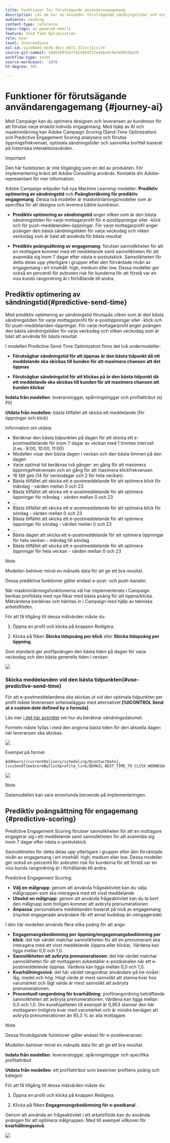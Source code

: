 ```yaml
---
title: Funktioner för förutsägande användarengagemang
description: Läs om hur du använder förutsägande sändningstider och engagemangsbedömning.
audience: sending
content-type: reference
topic-tags: ai-powered-emails
feature: Send Time Optimization
role: User
level: Intermediate
exl-id: e1cb04e6-eb38-4bcc-b071-321cc11ccc7e
source-git-commit: 16801092547f41dd94f12e4dbe9c9afe0b550a36
workflow-type: tm+mt
source-wordcount: '1078'
ht-degree: 56%

---
```


# Funktioner för förutsägande användarengagemang {#journey-ai}

Med Campaign kan du optimera designen och leveransen av kundresor för att förutse varje enskild individs engagemang. Med hjälp av AI och maskininlärning kan Adobe Campaign Scoring (Send-Time Optimization) och Predictive Engagement Scoring analysera och förutse öppningsfrekvenser, optimala sändningstider och sannolika bortfall baserat på historiska interaktionsvärden.

>[!IMPORTANT]
>
>Den här funktionen är inte tillgänglig som en del av produkten. För implementering krävs att Adobe Consulting används. Kontakta din Adobe-representant för mer information.

Adobe Campaign erbjuder två nya Machine Learning-modeller: **Prediktiv optimering av sändningstid** och **Poängberäkning för prediktiv engagemang**. Dessa två modeller är maskininlärningsmodeller som är specifika för att designa och leverera bättre kundresor.

* **Prediktiv optimering av sändningstid** anger vilken som är den bästa sändningstiden för varje mottagarprofil för e-postöppningar eller -klick och för push-meddelanden-öppningar. För varje mottagarprofil anger poängen den bästa sändningstiden för varje veckodag och vilken veckodag som är bäst att använda för bästa resultat.

* **Prediktiv poängsättning av engagemang**: förutser sannolikheten för att en mottagare kommer med ett meddelande samt sannolikheten för att avanmäla sig inom 7 dagar efter nästa e-postutskick. Sannolikheten för detta delas upp ytterligare i grupper efter den förväntade nivån av engagemang i ert innehåll: high, medium eller low. Dessa modeller ger också en percentil för avbruten risk för kunderna för att förstå var en viss kunds rangordning är i förhållande till andra.

## Prediktiv optimering av sändningstid{#predictive-send-time}

Med prediktiv optimering av sändningstid förutspås vilken som är den bästa sändningstiden för varje mottagarprofil för e-postöppningar eller -klick och för push-meddelanden-öppningar. För varje mottagarprofil anger poängen den bästa sändningstiden för varje veckodag och vilken veckodag som är bäst att använda för bästa resultat.

I modellen Predictive Send-Time Optimization finns det två undermodeller:

* **Förutsägbar sändningstid för att öppnas är den bästa tidpunkt då ett meddelande ska skickas till kunden för att maximera chansen att det öppnas**

* **Förutsägbar sändningstid för att klickas på är den bästa tidpunkt då ett meddelande ska skickas till kunden för att maximera chansen att kunden klickar**

**Indata från modellen**: leveransloggar, spårningsloggar och profilattribut (ej PII)

**Utdata från modellen**: bästa tillfället att skicka ett meddelande (för öppningar och klick)

Information om utdata

* Beräknar den bästa tidpunkten på dagen för att skicka ett e-postmeddelande för inom 7 dagar av veckan med 1 timmes intervall (t.ex.: 9:00, 10:00, 11:00)
* Modellen visar den bästa dagen i veckan och den bästa timmen på den dagen
* Varje optimal tid beräknas två gånger: en gång för att maximera öppningsfrekvensen och en gång för att maximera klickfrekvensen
* 16 fält ges (14 för veckodagar och 2 för hela veckan):
* Bästa tillfället att skicka ett e-postmeddelande för att optimera klick för måndag - värden mellan 0 och 23
* Bästa tillfället att skicka ett e-postmeddelande för att optimera öppningar för måndag - värden mellan 0 och 23
* ...
* Bästa tillfället att skicka ett e-postmeddelande för att optimera klick för söndag - värden mellan 0 och 23
* Bästa tillfället att skicka ett e-postmeddelande för att optimera öppningar för söndag - värden mellan 0 och 23
* ...
* Bästa dagen att skicka ett e-postmeddelande för att optimera öppningar för hela veckan - måndag till söndag
* Bästa tillfället att skicka ett e-postmeddelande för att optimera öppningar för hela veckan - värden mellan 0 och 23

>[!NOTE]
>
>Modellen behöver minst en månads data för att ge ett bra resultat.
>
>Dessa prediktiva funktioner gäller endast e-post- och push-kanaler.

När maskininlärningsfunktionerna väl har implementerats i Campaign berikas profildata med nya flikar med bästa poäng för att öppna/klicka. Mätvärdena beräknas och hämtas in i Campaign med hjälp av tekniska arbetsflöden.

För att få tillgång till dessa mätvärden måste du:

1. Öppna en profil och klicka på knappen Redigera.

1. Klicka på fliken **Skicka tidspoäng per klick** eller **Skicka tidspoäng per öppning**.

Som standard ger profilpoängen den bästa tiden på dagen för varje veckodag och den bästa generella tiden i veckan.

![](assets/do-not-localize/SendTimeScore.png)

### Skicka meddelanden vid den bästa tidpunkten{#use-predictive-send-time}

För att e-postmeddelandena ska skickas ut vid den optimala tidpunkten per profil måste leveransen schemaläggas med alternativet **[!UICONTROL Send at a custom date defined by a formula]**.

Läs mer [i det här avsnittet](../../sending/using/computing-the-sending-date.md) om hur du beräknar sändningsdatumet.

Formeln måste fyllas i med den angivna bästa tiden för den aktuella dagen när leveransen ska skickas.

![](assets/do-not-localize/ComputeSendingDate.png)

Exempel på formel:

```
AddHours([currentDelivery/scheduling/@contactDate],
[cusSendTimeScoreByClickprofile_link/@EMAIL_BEST_TIME_TO_CLICK_WEDNESDAY])
```

![](assets/do-not-localize/SendingDateFormula.png)

>[!NOTE]
>
>Datamodellen kan vara annorlunda beroende på implementeringen.

## Prediktiv poängsättning för engagemang {#predictive-scoring}

Predictive Engagement Scoring förutser sannolikheten för att en mottagare engagerar sig i ett meddelande samt sannolikheten för att avanmäla sig inom 7 dagar efter nästa e-postutskick.

Sannolikheten för detta delas upp ytterligare i grupper efter den förväntade nivån av engagemang i ert innehåll: high, medium eller low. Dessa modeller ger också en percentil för avbruten risk för kunderna för att förstå var en viss kunds rangordning är i förhållande till andra.

Predictive Engagement Scoring:

* **Välj en målgrupp**: genom att använda frågeaktivitet kan du välja målgruppen som ska interagera med ett visst meddelande
* **Uteslut en målgrupp**: genom att använda frågeaktivitet kan du ta bort den målgrupp som troligen kommer att avbryta prenumerationen
* **Anpassa**: personalisera meddelanden baserat på nivå av engagemang (mycket engagerade användare får ett annat budskap än oengagerade)

I den här modellen används flera olika poäng för att ange:

* **Engagemangsbedömning per öppning/engagemangsbedömning per klick**: det här värdet matchar sannolikheten för att en prenumerant ska interagera med ett visst meddelande (öppna eller klicka). Värdena kan ligga mellan 0,0 och 1,0.
* **Sannolikheten att avbryta prenumerationen**: det här värdet matchar sannolikheten för att mottagaren avbeställer e-postkanalen när ett e-postmeddelande öppnas. Värdena kan ligga mellan 0,0 och 1,0.
* **Kvarhållningsnivå**: det här värdet rangordnar användare på tre nivåer: låg, medel och hög. Högt värde är mest sannolikt att stanna kvar hos varumärket och lågt värde är mest sannolikt att avbryta prenumerationen.
* **Procentuell rangordning för kvarhållning**: profilrangordning beträffande sannolikheten att avbryta prenumerationen. Värdena kan ligga mellan 0,0 och 1,0. Om kundlojaliteten till exempel är 0,953 stannar den här mottagaren troligtvis kvar med varumärket och är mindre benägen att avbryta prenumerationen än 95,3 % av alla mottagare.

>[!NOTE]
>
>Dessa förutsägande funktioner gäller endast för e-postleveranser.
>
>Modellen behöver minst en månads data för att ge ett bra resultat.

**Indata från modellen**: leveransloggar, spårningsloggar och specifika profilattribut

**Utdata från modellen**: ett profilattribut som beskriver profilens poäng och kategori

För att få tillgång till dessa mätvärden måste du:

1. Öppna en profil och klicka på knappen Redigera.

1. Klicka på fliken **Engagemangsbedömning för e-postkanal** .

Genom att använda en frågeaktivitet i ett arbetsflöde kan du använda poängen för att optimera målgruppen. Med till exempel villkoren för **kvarhållningsnivå**:

![](assets/do-not-localize/predictive_score_query.png)
